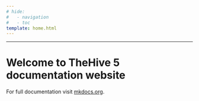 ```yaml
---
# hide:
#   - navigation
#   - toc
template: home.html
---
```


---

# Welcome to TheHive 5 documentation website

For full documentation visit [mkdocs.org](https://www.mkdocs.org).